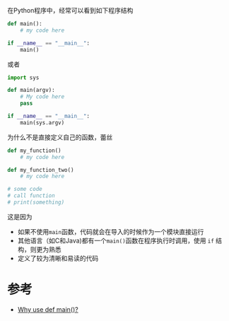 在Python程序中，经常可以看到如下程序结构

```python
def main():
    # my code here

if __name__ == "__main__":
    main()
```

或者

```python
import sys

def main(argv):
    # My code here
    pass

if __name__ == "__main__":
    main(sys.argv)
```

为什么不是直接定义自己的函数，蕾丝

```python
def my_function()
    # my code here

def my_function_two()
    # my code here

# some code
# call function
# print(something)
```

这是因为

* 如果不使用`main`函数，代码就会在导入的时候作为一个模块直接运行
* 其他语言（如C和Java)都有一个`main()`函数在程序执行时调用，使用 `if` 结构，则更为熟悉
* 定义了较为清晰和易读的代码

# 参考

* [Why use def main()?](http://stackoverflow.com/questions/4041238/why-use-def-main)